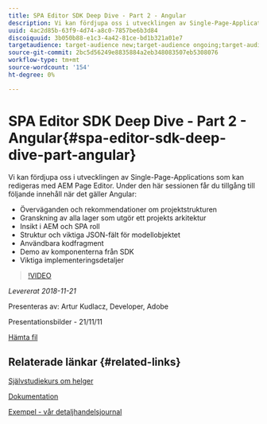 ```yaml
---
title: SPA Editor SDK Deep Dive - Part 2 - Angular
description: Vi kan fördjupa oss i utvecklingen av Single-Page-Applications som kan redigeras med AEM Page Editor.
uuid: 4ac2d85b-63f9-4d74-a8c0-7857be6b3d84
discoiquuid: 3b050b88-e1c3-4a42-81ce-bd1b321a01e7
targetaudience: target-audience new;target-audience ongoing;target-audience upgrader
source-git-commit: 2bc5d56249e8835884a2eb348083507eb5308076
workflow-type: tm+mt
source-wordcount: '154'
ht-degree: 0%

---
```



# SPA Editor SDK Deep Dive - Part 2 - Angular{#spa-editor-sdk-deep-dive-part-angular}

Vi kan fördjupa oss i utvecklingen av Single-Page-Applications som kan redigeras med AEM Page Editor. Under den här sessionen får du tillgång till följande innehåll när det gäller Angular:

* Överväganden och rekommendationer om projektstrukturen
* Granskning av alla lager som utgör ett projekts arkitektur
* Insikt i AEM och SPA roll
* Struktur och viktiga JSON-fält för modellobjektet
* Användbara kodfragment
* Demo av komponenterna från SDK
* Viktiga implementeringsdetaljer

>[!VIDEO](https://video.tv.adobe.com/v/25503/?quality-9)

*Levererat 2018-11-21*

Presenteras av: Artur Kudlacz, Developer, Adobe

Presentationsbilder - 21/11/11

[Hämta fil](assets/aem-gems-aem-spaeditorangular-112118.pdf)

## Relaterade länkar {#related-links}

[Självstudiekurs om helger](https://experienceleague.adobe.com/docs/experience-manager-learn/getting-started-wknd-tutorial-develop/overview.html)

[Dokumentation](https://helpx.adobe.com/experience-manager/6-4/sites/developing/using/spa-overview.html)

[Exempel - vår detaljhandelsjournal](https://github.com/adobe/aem-sample-we-retail-journal)

<!--
[Get back to the Overview](https://helpx.adobe.com/experience-manager/kt/eseminars/gems/aem-index.html)
-->
